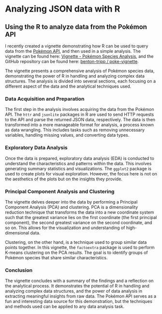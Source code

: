 Analyzing JSON data with R
================

## Using the R to analyze data from the Pokémon API

I recently created a vignette demonstrating how R can be used to query data from the [Pokémon API](https://pokeapi.co/), and then used in a simple analysis. The vignette can be found here: [Vignette - Pokémon Species Analysis](https://benton-tripp.github.io/poke-vignette/), and the GitHub repository can be found here: [benton-tripp /
poke-vignette](https://github.com/benton-tripp/poke-vignette). 

The vignette presents a comprehensive analysis of Pokémon species data, demonstrating the power of R in handling and analyzing complex data structures. The analysis is divided into several sections, each focusing on a different aspect of the data and the analytical techniques used.

### Data Acquisition and Preparation

The first step in the analysis involves acquiring the data from the Pokémon API. The `httr` and `jsonlite` packages in R are used to send HTTP requests to the API and parse the returned JSON data, respectively. The data is then transformed into a more manageable format for analysis, a process known as data wrangling. This includes tasks such as removing unnecessary variables, handling missing values, and converting data types.

### Exploratory Data Analysis

Once the data is prepared, exploratory data analysis (EDA) is conducted to understand the characteristics and patterns within the data. This involves generating summary statistics and visualizations. The `ggplot2` package is used to create plots for visual exploration. However, the focus here is not on the aesthetics of the plots but on the insights they provide.

### Principal Component Analysis and Clustering

The vignette delves deeper into the data by performing a Principal Component Analysis (PCA) and clustering. PCA is a dimensionality reduction technique that transforms the data into a new coordinate system such that the greatest variance lies on the first coordinate (the first principal component), the second greatest variance on the second coordinate, and so on. This allows for the visualization and understanding of high-dimensional data.

Clustering, on the other hand, is a technique used to group similar data points together. In this vignette, the `factoextra` package is used to perform K-means clustering on the PCA results. The goal is to identify groups of Pokémon species that share similar characteristics.

### Conclusion

The vignette concludes with a summary of the findings and a reflection on the analytical process. It demonstrates the potential of R in handling and analyzing complex data structures, and the power of data analysis in extracting meaningful insights from raw data. The Pokémon API serves as a fun and interesting data source for this demonstration, but the techniques and methods used can be applied to any data analysis task.

